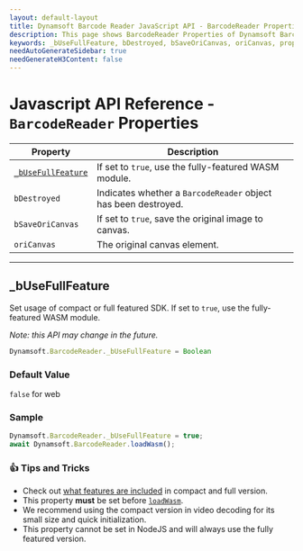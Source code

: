 ```yaml
---
layout: default-layout
title: Dynamsoft Barcode Reader JavaScript API - BarcodeReader Properties
description: This page shows BarcodeReader Properties of Dynamsoft Barcode Reader JavaScript SDK.
keywords: _bUseFullFeature, bDestroyed, bSaveOriCanvas, oriCanvas, properties, BarcodeReader, api reference, javascript, js
needAutoGenerateSidebar: true
needGenerateH3Content: false
---
```



# Javascript API Reference - `BarcodeReader` Properties

| Property             | Description |
|----------------------|-------------|
| [`_bUseFullFeature`](#_busefullfeature) | If set to `true`, use the fully-featured WASM module. |
| `bDestroyed` | Indicates whether a `BarcodeReader` object has been destroyed. | 
| `bSaveOriCanvas` | If set to `true`, save the original image to canvas. | 
| `oriCanvas` | The original canvas element. | 

---

## _bUseFullFeature

Set usage of compact or full featured SDK. If set to `true`, use the fully-featured WASM module. 

*Note: this API may change in the future.*

```javascript
Dynamsoft.BarcodeReader._bUseFullFeature = Boolean
```

### Default Value

`false` for web

### Sample

```javascript
Dynamsoft.BarcodeReader._bUseFullFeature = true;
await Dynamsoft.BarcodeReader.loadWasm();
```

### :+1: Tips and Tricks

* Check out [what features are included](../../user-guide/features-requirements.md#compact-and-full-editions) in compact and full version.
* This property **must** be set before [`loadWasm`](methods/initialize-and-destroy.md#loadwasm).
* We recommend using the compact version in video decoding for its small size and quick initialization.
* This property cannot be set in NodeJS and will always use the fully featured version. 
